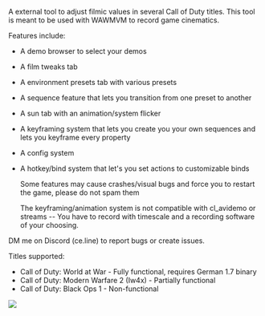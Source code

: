 A external tool to adjust filmic values in several Call of Duty titles.
This tool is meant to be used with WAWMVM to record game cinematics.

Features include:
- A demo browser to select your demos
- A film tweaks tab
- A environment presets tab with various presets
- A sequence feature that lets you transition from one preset to another
- A sun tab with an animation/system flicker
- A keyframing system that lets you create you your own sequences and lets you keyframe every property
- A config system
- A hotkey/bind system that let's you set actions to customizable binds

  Some features may cause crashes/visual bugs and force you to restart the game, please do not spam them

  The keyframing/animation system is not compatible with cl_avidemo or streams -- You have to record with timescale and a recording software of your choosing.


DM me on Discord (ce.line) to report bugs or create issues.

Titles supported:

- Call of Duty: World at War - Fully functional, requires German 1.7 binary
- Call of Duty: Modern Warfare 2 (Iw4x) - Partially functional
- Call of Duty: Black Ops 1 - Non-functional

 <img src="https://i.imgur.com/3ezWZkR.gif"/>
